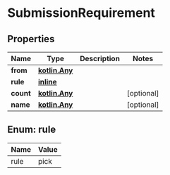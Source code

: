 
# SubmissionRequirement

## Properties
Name | Type | Description | Notes
------------ | ------------- | ------------- | -------------
**from** | [**kotlin.Any**](.md) |  | 
**rule** | [**inline**](#Rule) |  | 
**count** | [**kotlin.Any**](.md) |  |  [optional]
**name** | [**kotlin.Any**](.md) |  |  [optional]


<a id="Rule"></a>
## Enum: rule
Name | Value
---- | -----
rule | pick



